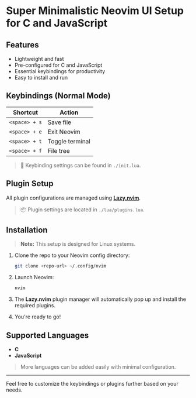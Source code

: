 # Super Minimalistic Neovim UI Setup for C and JavaScript

## Features

- Lightweight and fast
- Pre-configured for C and JavaScript
- Essential keybindings for productivity
- Easy to install and run

## Keybindings (Normal Mode)

| Shortcut       | Action          |
|----------------|-----------------|
| `<space> + s`  | Save file       |
| `<space> + e`  | Exit Neovim     |
| `<space> + t`  | Toggle terminal |
| `<space> + f`  | File tree       |

> 🔧 Keybinding settings can be found in `./init.lua`.

## Plugin Setup

All plugin configurations are managed using [**Lazy.nvim**](https://github.com/folke/lazy.nvim).

> 📦 Plugin settings are located in `./lua/plugins.lua`.

## Installation

> **Note:** This setup is designed for Linux systems.

1. Clone the repo to your Neovim config directory:
    ```bash
    git clone <repo-url> ~/.config/nvim
    ```

2. Launch Neovim:
    ```bash
    nvim
    ```

3. The **Lazy.nvim** plugin manager will automatically pop up and install the required plugins.

4. You're ready to go!

## Supported Languages

- **C**
- **JavaScript**

> More languages can be added easily with minimal configuration.

---

Feel free to customize the keybindings or plugins further based on your needs.
